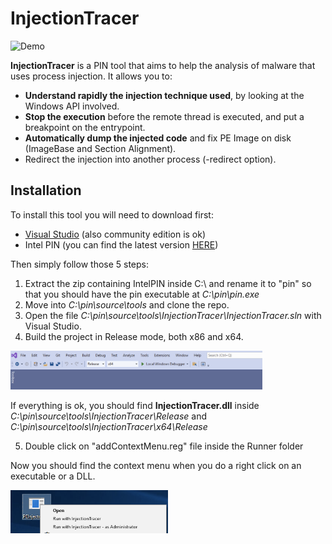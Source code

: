 # InjectionTracer

![Demo](Media/demo.gif)

**InjectionTracer** is a PIN tool that aims to help  the analysis of malware that uses process injection.
It allows you to:

- **Understand rapidly the injection technique used**, by looking at the Windows API involved.
- **Stop the execution** before the remote thread is executed, and put a breakpoint on the entrypoint.
- **Automatically dump the injected code** and fix PE Image on disk (ImageBase and Section Alignment).
- Redirect the injection into another process (-redirect option).

## Installation

To install this tool you will need to download first:
 - [Visual Studio](https://visualstudio.microsoft.com/) (also community edition is ok)
 - Intel PIN (you can find the latest version [HERE](https://www.intel.com/content/www/us/en/developer/articles/tool/pin-a-binary-instrumentation-tool-downloads.html))

Then simply follow those 5 steps:

1. Extract the zip containing IntelPIN inside C:\ and rename it to "pin" so that you should have the pin executable at *C:\pin\pin.exe*
2. Move into *C:\pin\source\tools* and clone the repo.
3. Open the file *C:\pin\source\tools\InjectionTracer\InjectionTracer.sln* with Visual Studio.
4. Build the project in Release mode, both x86 and x64. 
<img src="Media/Build.png" width="80%" height="90%">

If everything is ok, you should find **InjectionTracer.dll** inside *C:\pin\source\tools\InjectionTracer\Release* and *C:\pin\source\tools\InjectionTracer\x64\Release*

5. Double click on "addContextMenu.reg" file inside the Runner folder

Now you should find the context menu when you do a right click on an executable or a DLL.

<img src="Media/ContextMenu.png" width="50%" height="50%">